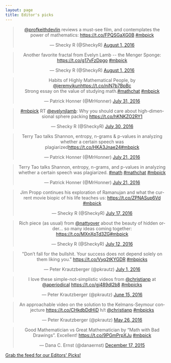 ```yaml
---
layout: page
title: Editor's picks
---
```


<blockquote class="twitter-tweet" align="center" data-width="500"><p lang="en" dir="ltr"><a href="https://twitter.com/profkeithdevlin">@profkeithdevlin</a> reviews a must-see film, and contemplates the power of mathematics: <a href="https://t.co/FPQSGaXG0B">https://t.co/FPQSGaXG0B</a> <a href="https://twitter.com/hashtag/mbpick?src=hash">#mbpick</a></p>&mdash; Shecky R (@SheckyR) <a href="https://twitter.com/SheckyR/status/760233570640203777">August 1, 2016</a></blockquote>
<script async src="//platform.twitter.com/widgets.js" charset="utf-8"></script>
<blockquote class="twitter-tweet" align="center" data-width="500"><p lang="en" dir="ltr">Another favorite fractal from Evelyn Lamb -- the Menger Sponge: <a href="https://t.co/g17vFzDpgo">https://t.co/g17vFzDpgo</a> <a href="https://twitter.com/hashtag/mbpick?src=hash">#mbpick</a></p>&mdash; Shecky R (@SheckyR) <a href="https://twitter.com/SheckyR/status/760195061770493952">August 1, 2016</a></blockquote>
<script async src="//platform.twitter.com/widgets.js" charset="utf-8"></script>
<blockquote class="twitter-tweet" align="center" data-width="500"><p lang="en" dir="ltr">Habits of Highly Mathematical People, by <a href="https://twitter.com/jeremyjkun">@jeremyjkun</a><a href="https://t.co/niN7b7BpBc">https://t.co/niN7b7BpBc</a><br>Strong essay on the value of studying math.<a href="https://twitter.com/hashtag/mathchat?src=hash">#mathchat</a> <a href="https://twitter.com/hashtag/mbpick?src=hash">#mbpick</a></p>&mdash; Patrick Honner (@MrHonner) <a href="https://twitter.com/MrHonner/status/759752679635705857">July 31, 2016</a></blockquote>
<script async src="//platform.twitter.com/widgets.js" charset="utf-8"></script>
<blockquote class="twitter-tweet" align="center" data-width="500"><p lang="en" dir="ltr"><a href="https://twitter.com/hashtag/mbpick?src=hash">#mbpick</a> RT <a href="https://twitter.com/evelynjlamb">@evelynjlamb</a>: Why you should care about high-dimensional sphere packing <a href="https://t.co/hKNKZO2RY1">https://t.co/hKNKZO2RY1</a></p>&mdash; Shecky R (@SheckyR) <a href="https://twitter.com/SheckyR/status/759215175266406401">July 30, 2016</a></blockquote>
<script async src="//platform.twitter.com/widgets.js" charset="utf-8"></script>
<blockquote class="twitter-tweet" data-conversation="none" align="center" data-width="500"><p lang="en" dir="ltr">Terry Tao talks Shannon, entropy, n-grams &amp; p-values in analyzing whether a certain speech was plagiarized<a href="https://t.co/HKA3Jnae24">https://t.co/HKA3Jnae24</a><a href="https://twitter.com/hashtag/mbpick?src=hash">#mbpick</a></p>&mdash; Patrick Honner (@MrHonner) <a href="https://twitter.com/MrHonner/status/756072804903161856">July 21, 2016</a></blockquote>
<script async src="//platform.twitter.com/widgets.js" charset="utf-8"></script>
<blockquote class="twitter-tweet" align="center" data-width="500"><p lang="en" dir="ltr">Terry Tao talks Shannon, entropy, n-grams, and p-values in analyzing whether a certain speech was plagiarized. <a href="https://twitter.com/hashtag/math?src=hash">#math</a> <a href="https://twitter.com/hashtag/mathchat?src=hash">#mathchat</a> <a href="https://twitter.com/hashtag/mbpick?src=hash">#mbpick</a></p>&mdash; Patrick Honner (@MrHonner) <a href="https://twitter.com/MrHonner/status/755915919050825735">July 21, 2016</a></blockquote>
<script async src="//platform.twitter.com/widgets.js" charset="utf-8"></script>
<blockquote class="twitter-tweet" align="center" data-width="500"><p lang="en" dir="ltr">Jim Propp continues his exploration of Ramanujan and what the current movie biopic of his life teaches us: <a href="https://t.co/ZPNASup6Vd">https://t.co/ZPNASup6Vd</a> <a href="https://twitter.com/hashtag/mbpick?src=hash">#mbpick</a></p>&mdash; Shecky R (@SheckyR) <a href="https://twitter.com/SheckyR/status/754643085687226368">July 17, 2016</a></blockquote>
<script async src="//platform.twitter.com/widgets.js" charset="utf-8"></script>
<blockquote class="twitter-tweet" align="center" data-width="500"><p lang="en" dir="ltr">Rich piece (as usual) from <a href="https://twitter.com/nattyover">@nattyover</a> about the beauty of hidden order... so many ideas coming together: <a href="https://t.co/MXnXpTd3ZG">https://t.co/MXnXpTd3ZG</a><a href="https://twitter.com/hashtag/mbpick?src=hash">#mbpick</a></p>&mdash; Shecky R (@SheckyR) <a href="https://twitter.com/SheckyR/status/752970908474769408">July 12, 2016</a></blockquote>
<script async src="//platform.twitter.com/widgets.js" charset="utf-8"></script>
<blockquote class="twitter-tweet" align="center" data-width="500"><p lang="en" dir="ltr">&quot;Don’t fall for the bullshit. Your success does not depend solely on them liking you.&quot; <a href="https://t.co/Vyq2tKYGDR">https://t.co/Vyq2tKYGDR</a> <a href="https://twitter.com/hashtag/mbpicks?src=hash">#mbpicks</a></p>&mdash; Peter Krautzberger (@pkrautz) <a href="https://twitter.com/pkrautz/status/748804447241850881">July 1, 2016</a></blockquote>
<script async src="//platform.twitter.com/widgets.js" charset="utf-8"></script>
<blockquote class="twitter-tweet" align="center" data-width="500"><p lang="en" dir="ltr">I love these simple-not-simplistic videos from <a href="https://twitter.com/christianp">@christianp</a> at <a href="https://twitter.com/aperiodical">@aperiodical</a> <a href="https://t.co/gj489dl2b8">https://t.co/gj489dl2b8</a> <a href="https://twitter.com/hashtag/mbpicks?src=hash">#mbpicks</a></p>&mdash; Peter Krautzberger (@pkrautz) <a href="https://twitter.com/pkrautz/status/743026762590912512">June 15, 2016</a></blockquote>
<script async src="//platform.twitter.com/widgets.js" charset="utf-8"></script>
<blockquote class="twitter-tweet" align="center" data-width="500"><p lang="en" dir="ltr">An approachable video on the solution to the Kelmans-Seymour conjecture <a href="https://t.co/CHkdbDdHiD">https://t.co/CHkdbDdHiD</a> h/t <a href="https://twitter.com/christianp">@christianp</a> <a href="https://twitter.com/hashtag/mbpicks?src=hash">#mbpicks</a></p>&mdash; Peter Krautzberger (@pkrautz) <a href="https://twitter.com/pkrautz/status/735932182888370177">May 26, 2016</a></blockquote>
<script async src="//platform.twitter.com/widgets.js" charset="utf-8"></script>
<blockquote class="twitter-tweet" align="center" data-width="500"><p lang="en" dir="ltr">Good Mathematician vs Great Mathematician by “Math with Bad Drawings”. Excellent! <a href="https://t.co/9PGmPrpXJu">https://t.co/9PGmPrpXJu</a> <a href="https://twitter.com/hashtag/mbpick?src=hash">#mbpick</a></p>&mdash; Dana C. Ernst (@danaernst) <a href="https://twitter.com/danaernst/status/677516866043011076">December 17, 2015</a></blockquote>
<script async src="//platform.twitter.com/widgets.js" charset="utf-8"></script>
<p> <a href="editors-picks.xml">Grab the feed for our Editors' Picks!</a></p>
